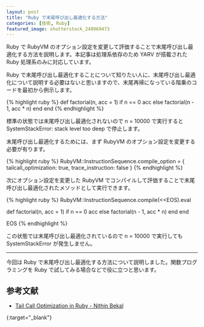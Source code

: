 ```yaml
---
layout: post
title: "Ruby で末尾呼び出し最適化する方法"
categories: [技術, Ruby]
featured_image: shutterstock_248969473
---
```

Ruby で RubyVM のオプション設定を変更して評価することで末尾呼び出し最適化する方法を説明します。本記事は処理系依存のため YARV が搭載された Ruby 処理系のみに対応しています。

Ruby で末尾呼び出し最適化することについて知りたい人に、末尾呼び出し最適化について説明する必要はないと思いますので、末尾再帰になっている階乗のコードを最初から例示します。

{% highlight ruby %}
def factorial(n, acc = 1)
  if n == 0
    acc
  else
    factorial(n - 1, acc * n)
  end
end
{% endhighlight %}

標準の状態では末尾呼び出し最適化されないので n = 10000 で実行すると SystemStackError: stack level too deep で停止します。

末尾呼び出し最適化するためには、まず RubyVM のオプション設定を変更する必要が有ります。

{% highlight ruby %}
RubyVM::InstructionSequence.compile_option = {
  tailcall_optimization: true,
  trace_instruction: false
}
{% endhighlight %}

次にオプション設定を変更した RubyVM でコンパイルして評価することで末尾呼び出し最適化されたメソッドとして実行できます。

{% highlight ruby %}
RubyVM::InstructionSequence.compile(<<EOS).eval

def factorial(n, acc = 1)
  if n == 0
    acc
  else
    factorial(n - 1, acc * n)
  end
end

EOS
{% endhighlight %}

この状態では末尾呼び出し最適化されているので n = 10000 で実行しても SystemStackError が発生しません。

--------------------------------------------------------------------------------

今回は Ruby で末尾呼び出し最適化する方法について説明しました。関数プログラミングを Ruby で試してみる場合などで役に立つと思います。

参考文献
--------

* [Tail Call Optimization in Ruby - Nithin Bekal]

[Tail Call Optimization in Ruby - Nithin Bekal]: http://nithinbekal.com/posts/ruby-tco/
{:target="_blank"}
